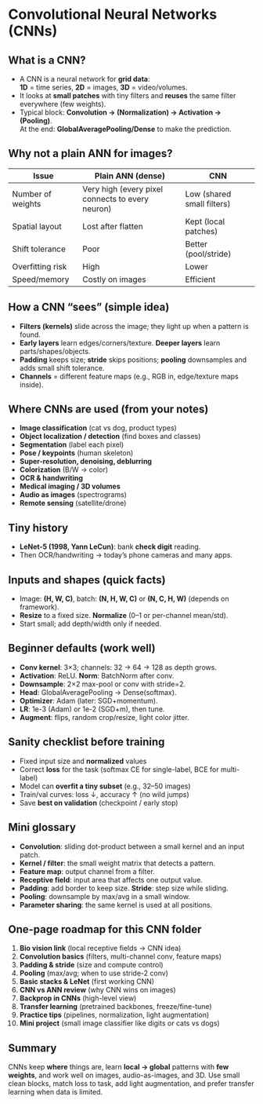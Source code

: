 # Convolutional Neural Networks (CNNs)

## What is a CNN?
- A CNN is a neural network for **grid data**:  
  **1D** = time series, **2D** = images, **3D** = video/volumes.
- It looks at **small patches** with tiny filters and **reuses** the same filter everywhere (few weights).
- Typical block: **Convolution → (Normalization) → Activation → (Pooling)**.  
  At the end: **GlobalAveragePooling/Dense** to make the prediction.

## Why not a plain ANN for images?
| Issue | Plain ANN (dense) | CNN |
|---|---|---|
| Number of weights | Very high (every pixel connects to every neuron) | Low (shared small filters) |
| Spatial layout | Lost after flatten | Kept (local patches) |
| Shift tolerance | Poor | Better (pool/stride) |
| Overfitting risk | High | Lower |
| Speed/memory | Costly on images | Efficient |

## How a CNN “sees” (simple idea)
- **Filters (kernels)** slide across the image; they light up when a pattern is found.  
- **Early layers** learn edges/corners/texture. **Deeper layers** learn parts/shapes/objects.  
- **Padding** keeps size; **stride** skips positions; **pooling** downsamples and adds small shift tolerance.  
- **Channels** = different feature maps (e.g., RGB in, edge/texture maps inside).

## Where CNNs are used (from your notes)
- **Image classification** (cat vs dog, product types)  
- **Object localization / detection** (find boxes and classes)  
- **Segmentation** (label each pixel)  
- **Pose / keypoints** (human skeleton)  
- **Super-resolution, denoising, deblurring**  
- **Colorization** (B/W → color)  
- **OCR & handwriting**  
- **Medical imaging / 3D volumes**  
- **Audio as images** (spectrograms)  
- **Remote sensing** (satellite/drone)

## Tiny history
- **LeNet-5 (1998, Yann LeCun)**: bank **check digit** reading.  
- Then OCR/handwriting → today’s phone cameras and many apps.

## Inputs and shapes (quick facts)
- Image: **(H, W, C)**, batch: **(N, H, W, C)** or **(N, C, H, W)** (depends on framework).  
- **Resize** to a fixed size. **Normalize** (0–1 or per-channel mean/std).  
- Start small; add depth/width only if needed.

## Beginner defaults (work well)
- **Conv kernel**: 3×3; channels: 32 → 64 → 128 as depth grows.  
- **Activation**: ReLU. **Norm**: BatchNorm after conv.  
- **Downsample**: 2×2 max-pool or conv with stride=2.  
- **Head**: GlobalAveragePooling → Dense(softmax).  
- **Optimizer**: Adam (later: SGD+momentum).  
- **LR**: 1e-3 (Adam) or 1e-2 (SGD+m), then tune.  
- **Augment**: flips, random crop/resize, light color jitter.

## Sanity checklist before training
- Fixed input size and **normalized** values  
- Correct **loss** for the task (softmax CE for single-label, BCE for multi-label)  
- Model can **overfit a tiny subset** (e.g., 32–50 images)  
- Train/val curves: loss ↓, accuracy ↑ (no wild jumps)  
- Save **best on validation** (checkpoint / early stop)

## Mini glossary
- **Convolution**: sliding dot-product between a small kernel and an input patch.  
- **Kernel / filter**: the small weight matrix that detects a pattern.  
- **Feature map**: output channel from a filter.  
- **Receptive field**: input area that affects one output value.  
- **Padding**: add border to keep size. **Stride**: step size while sliding.  
- **Pooling**: downsample by max/avg in a small window.  
- **Parameter sharing**: the same kernel is used at all positions.

## One-page roadmap for this CNN folder
1. **Bio vision link** (local receptive fields → CNN idea)  
2. **Convolution basics** (filters, multi-channel conv, feature maps)  
3. **Padding & stride** (size and compute control)  
4. **Pooling** (max/avg; when to use stride-2 conv)  
5. **Basic stacks & LeNet** (first working CNN)  
6. **CNN vs ANN review** (why CNN wins on images)  
7. **Backprop in CNNs** (high-level view)  
8. **Transfer learning** (pretrained backbones, freeze/fine-tune)  
9. **Practice tips** (pipelines, normalization, light augmentation)  
10. **Mini project** (small image classifier like digits or cats vs dogs)

## Summary
CNNs keep **where** things are, learn **local → global** patterns with **few weights**, and work well on images, audio-as-images, and 3D. Use small clean blocks, match loss to task, add light augmentation, and prefer transfer learning when data is limited.